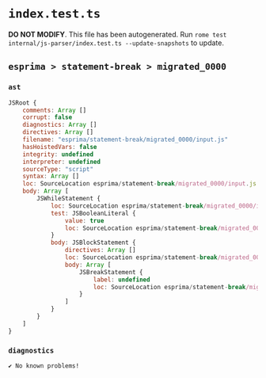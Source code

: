 # `index.test.ts`

**DO NOT MODIFY**. This file has been autogenerated. Run `rome test internal/js-parser/index.test.ts --update-snapshots` to update.

## `esprima > statement-break > migrated_0000`

### `ast`

```javascript
JSRoot {
	comments: Array []
	corrupt: false
	diagnostics: Array []
	directives: Array []
	filename: "esprima/statement-break/migrated_0000/input.js"
	hasHoistedVars: false
	integrity: undefined
	interpreter: undefined
	sourceType: "script"
	syntax: Array []
	loc: SourceLocation esprima/statement-break/migrated_0000/input.js 1:0-2:0
	body: Array [
		JSWhileStatement {
			loc: SourceLocation esprima/statement-break/migrated_0000/input.js 1:0-1:22
			test: JSBooleanLiteral {
				value: true
				loc: SourceLocation esprima/statement-break/migrated_0000/input.js 1:7-1:11
			}
			body: JSBlockStatement {
				directives: Array []
				loc: SourceLocation esprima/statement-break/migrated_0000/input.js 1:13-1:22
				body: Array [
					JSBreakStatement {
						label: undefined
						loc: SourceLocation esprima/statement-break/migrated_0000/input.js 1:15-1:20
					}
				]
			}
		}
	]
}
```

### `diagnostics`

```
✔ No known problems!

```

